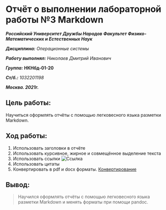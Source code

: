 # Отчёт о выполнении лабораторной работы №3 Markdown
***Российский Университет Дружбы Народов***
***Факультет Физико-Математических и Естественных Наук***

***Дисциплина:*** *Операционные системы*

***Работу выполнял:*** *Николаев Дмитрий Иванович*

***Группа:*** **НКНбд-01-20**

***Ст/б.:*** *1032201198*

***Москва. 2021г.***

## Цель работы:
Научиться оформлять отчёты с помощью легковесного языка разметки Markdown.
## Ход работы:
1. Использовать заголовки в отчёте
2. Использовать курсивное, жирное и совмещённое выделение текста
3. Использовать ссылки
![Ссылка](![lab03_1](https://user-images.githubusercontent.com/83004263/117706868-8062ac00-b1d6-11eb-803f-7dbea6ab5308.png)
)
4. Использовать цитаты
5. Конвертировать в pdf и docx форматы.
[Конвертирование](/os-intro/lab03/Screens/lab03_1.png)
## Вывод:
> Научился оформлять отчёты с помощью легковесного языка разметки Markdown и менять форматы при помощи pandoc.
